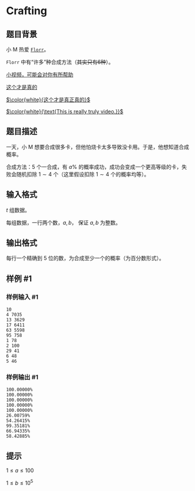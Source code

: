 # Crafting

## 题目背景

小 M 热爱 [`Florr`](https://florr.io)。

`Florr` 中有“许多”种合成方法（~~其实只有6种~~）。

[小视频，可能会对你有所帮助](https://www.bilibili.com/video/BV1Q8411b74e/?spm_id_from=333.337.search-card.all.click)

[这个才是真的](https://www.bilibili.com/video/BV1PP4y127nC/?spm_id_from=333.337.search-card.all.click)

[$\color{white}{这个才是真正真的}$](https://www.bilibili.com/video/BV1qD4y1t741/?spm_id_from=333.337.search-card.all.click)

[$\color{white}{\text{This is really truly video.}}$](http://gxoi.ddwoo.top/file/mythic_crafting.gif)

## 题目描述

一天，小 M 想要合成很多卡，但他怕烧卡太多导致没卡用。于是，他想知道合成概率。

合成方法：$5$ 个一合成，有 $a\%$ 的概率成功，成功会变成一个更高等级的卡，失败会随机扣除 $1 \sim 4$ 个（这里假设扣除 $1 \sim 4$ 个的概率均等）。

## 输入格式

$t$ 组数据。

每组数据，一行两个数，$a, b$， 保证 $a, b$ 为整数。

## 输出格式

每行一个精确到 $5$ 位的数，为合成至少一个的概率（为百分数形式）。

## 样例 #1

### 样例输入 #1

```
10
4 7035
13 3629
17 6411
63 5598
95 758
1 78
2 100
29 41
6 48
5 46
```

### 样例输出 #1

```
100.00000%
100.00000%
100.00000%
100.00000%
100.00000%
26.00759%
54.26415%
99.35181%
66.94335%
58.42885%
```

## 提示

$1 \le a \le 100$

$1 \le b \le 10^{5}$